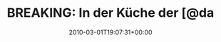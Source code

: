 ---
retweeted: false
source: <a href="http://www.apparentsoft.com/socialite" rel="nofollow">Socialite.app</a>
entities:
  hashtags:
  - text: wbmle
    indices:
    - '68'
    - '74'
  symbols: []
  user_mentions:
  - name: Die Z99
    screen_name: dachwg
    indices:
    - '27'
    - '34'
    id_str: '91882733'
    id: '91882733'
  urls: []
display_text_range:
- '0'
- '74'
favorite_count: '1'
id_str: '9837338410'
truncated: false
retweet_count: '0'
id: '9837338410'
created_at: Mon Mar 01 19:07:31 +0000 2010
favorited: false
full_text: 'BREAKING: In der Küche der [@dachwg](https://twitter.com/dachwg): Weichkäsebrotmontag
  in Leipzig! #wbmle'
lang: de
tags:
- wbmle
- pesos:twitter
date: '2010-03-01T19:07:31+00:00'
src: https://twitter.com/bascht/status/9837338410
original_url: https://twitter.com/bascht/status/9837338410
type: twitter_tweet
text: 'BREAKING: In der Küche der [@dachwg](https://twitter.com/dachwg): Weichkäsebrotmontag
  in Leipzig! #wbmle'
title: 'BREAKING: In der Küche der [@da'

---